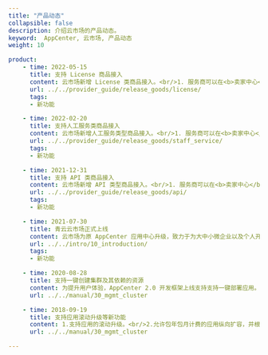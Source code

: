 ```yaml
---
title: "产品动态"
collapsible: false
description: 介绍云市场的产品动态。
keyword:  AppCenter, 云市场, 产品动态
weight: 10

product:
    - time: 2022-05-15
      title: 支持 License 商品接入
      content: 云市场新增 License 类商品接入。<br/>1. 服务商可以在<b>卖家中心</b> > <b>商品管理</b>发布 License 类商品。<br/>2. 用户可以在云市场选购 License 类商品，通过获取 License 来使用商品。
      url: ../../provider_guide/release_goods/license/
      tags: 
      - 新功能

    - time: 2022-02-20
      title: 支持人工服务类商品接入
      content: 云市场新增人工服务类型商品接入。<br/>1. 服务商可以在<b>卖家中心</b> > <b>商品管理</b>发布人工服务类型商品，并使用交付中心进行服务交付。<br/>2. 用户可以在云市场选购人工服务商品，并使用交付中心提交服务需求及验收服务。
      url: ../../provider_guide/release_goods/staff_service/
      tags: 
      - 新功能

    - time: 2021-12-31
      title: 支持 API 类商品接入
      content: 云市场新增 API 类型商品接入。<br/>1. 服务商可以在<b>卖家中心</b> > <b>商品管理</b>发布 API 类型商品。<br/>2. 用户可以在云市场选购需要的 API 服务，然后通过调用 API 接口来获得相关服务。
      url: ../../provider_guide/release_goods/api/
      tags: 
      - 新功能

    - time: 2021-07-30
      title: 青云云市场正式上线
      content: 云市场为原 AppCenter 应用中心升级，致力于为大中小微企业以及个人开发者提供软件应用及产品服务的交易和交付平台。让用户可以轻松查找、测试、购买与部署所需的应用和服务。
      url: ../../intro/10_introduction/
      tags: 
      - 新功能

    - time: 2020-08-28
      title: 支持一键创建集群及其依赖的资源
      content: 为提升用户体验，AppCenter 2.0 开发框架上线支持支持一键部署应用。用户可以一键创建集群及 VPC，并将集群加入到 VPC 中的 Vxnet。
      url: ../../manual/30_mgmt_cluster

    - time: 2018-09-19
      title: 支持应用滚动升级等新功能
      content: 1.支持应用的滚动升级。<br/>2.允许包年包月计费的应用纵向扩容，并根据扩容配置，重新计算包年包月模式计费。
      url: ../../manual/30_mgmt_cluster

---
```


